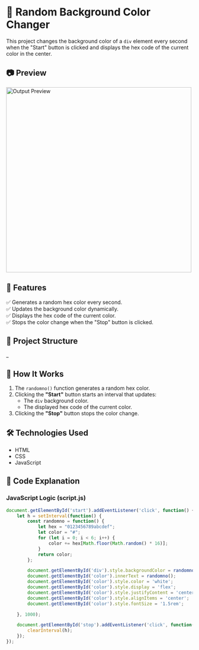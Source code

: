 # 🎨 Random Background Color Changer

This project changes the background color of a `div` element every second when the "Start" button is clicked and displays the hex code of the current color in the center.

## 📷 Preview
<img src="https://github.com/user-attachments/assets/9ef0cb17-36ee-4c9c-9355-e10f25c427d3" alt="Output Preview" width="500">


## 📌 Features
✅ Generates a random hex color every second.  
✅ Updates the background color dynamically.  
✅ Displays the hex code of the current color.  
✅ Stops the color change when the "Stop" button is clicked.  

## 📂 Project Structure

_

## 🚀 How It Works
1. The `randomno()` function generates a random hex color.
2. Clicking the **"Start"** button starts an interval that updates:
   - The `div` background color.
   - The displayed hex code of the current color.
3. Clicking the **"Stop"** button stops the color change.

## 🛠 Technologies Used
- HTML
- CSS
- JavaScript

## 📜 Code Explanation
### **JavaScript Logic (script.js)**
```javascript
document.getElementById('start').addEventListener('click', function() {
    let h = setInterval(function() {
        const randomno = function() {
            let hex = "0123456789abcdef";
            let color = "#";
            for (let i = 0; i < 6; i++) {
                color += hex[Math.floor(Math.random() * 16)];
            }
            return color;
        };

        document.getElementById('div').style.backgroundColor = randomno();
        document.getElementById('color').innerText = randomno();
        document.getElementById('color').style.color = 'white';
        document.getElementById('color').style.display = 'flex';
        document.getElementById('color').style.justifyContent = 'center';
        document.getElementById('color').style.alignItems = 'center';
        document.getElementById('color').style.fontSize = '1.5rem';

    }, 1000);

    document.getElementById('stop').addEventListener('click', function() {
        clearInterval(h);
    });
});

